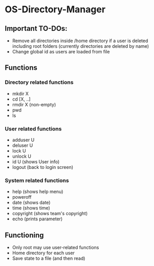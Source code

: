 # OS-Directory-Manager

## Important TO-DOs:

* Remove all directories inside /home directory if a user is deleted including root folders (currently directories are deleted by name)
* Change global id as users are loaded from file

## Functions

### Directory related functions

* mkdir X
* cd \[X, ..]
* rmdir X (non-empty)
* pwd
* ls

### User related functions

* adduser U
* deluser U
* lock U
* unlock U
* id U (shows User info)
* logout (back to login screen)

### System related functions

* help (shows help menu)
* poweroff
* date (shows date)
* time (shows time)
* copyright (shows team's copyright)
* echo (prints parameter)

## Functioning

* Only root may use user-related functions
* Home directory for each user
* Save state to a file (and then read)
